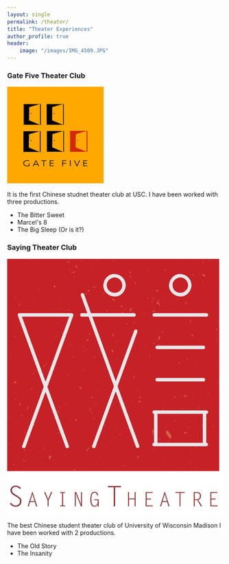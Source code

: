 ```yaml
---
layout: single
permalink: /theater/
title: "Theater Experiences"
author_profile: true
header:
    image: "/images/IMG_4509.JPG"
---
```


### Gate Five Theater Club
![Gate Five Logo](/images/gatefive.png)

It is the first Chinese studnet theater club at USC.
I have been worked with three productions.
* The Bitter Sweet
* Marcel's 8
* The Big Sleep (Or is it?)

### Saying  Theater Club
![Saying Logo](/images/saying.png)

The best Chinese student theater club of University of Wisconsin Madison
I have been worked with 2 productions.
* The Old Story
* The Insanity